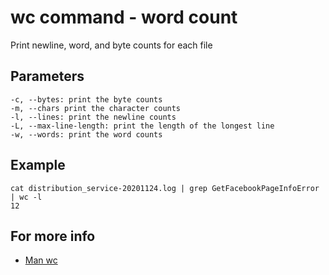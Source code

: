 # wc command - word count

Print newline, word, and byte counts for each file

## Parameters
```
-c, --bytes: print the byte counts
-m, --chars print the character counts
-l, --lines: print the newline counts
-L, --max-line-length: print the length of the longest line
-w, --words: print the word counts
```

## Example

```
cat distribution_service-20201124.log | grep GetFacebookPageInfoError | wc -l
12
```

## For more info
 - [Man wc](https://linux.die.net/man/1/wc)
